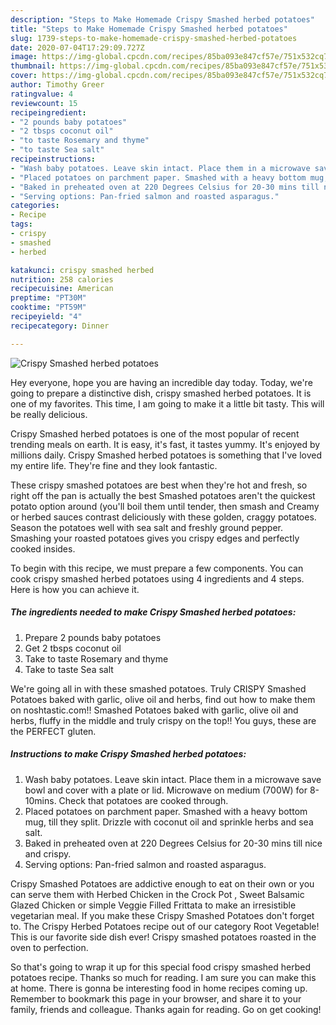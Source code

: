 ```yaml
---
description: "Steps to Make Homemade Crispy Smashed herbed potatoes"
title: "Steps to Make Homemade Crispy Smashed herbed potatoes"
slug: 1739-steps-to-make-homemade-crispy-smashed-herbed-potatoes
date: 2020-07-04T17:29:09.727Z
image: https://img-global.cpcdn.com/recipes/85ba093e847cf57e/751x532cq70/crispy-smashed-herbed-potatoes-recipe-main-photo.jpg
thumbnail: https://img-global.cpcdn.com/recipes/85ba093e847cf57e/751x532cq70/crispy-smashed-herbed-potatoes-recipe-main-photo.jpg
cover: https://img-global.cpcdn.com/recipes/85ba093e847cf57e/751x532cq70/crispy-smashed-herbed-potatoes-recipe-main-photo.jpg
author: Timothy Greer
ratingvalue: 4
reviewcount: 15
recipeingredient:
- "2 pounds baby potatoes"
- "2 tbsps coconut oil"
- "to taste Rosemary and thyme"
- "to taste Sea salt"
recipeinstructions:
- "Wash baby potatoes. Leave skin intact. Place them in a microwave save bowl and cover with a plate or lid. Microwave on medium (700W) for 8-10mins. Check that potatoes are cooked through."
- "Placed potatoes on parchment paper. Smashed with a heavy bottom mug, till they split. Drizzle with coconut oil and sprinkle herbs and sea salt."
- "Baked in preheated oven at 220 Degrees Celsius for 20-30 mins till nice and crispy."
- "Serving options: Pan-fried salmon and roasted asparagus."
categories:
- Recipe
tags:
- crispy
- smashed
- herbed

katakunci: crispy smashed herbed 
nutrition: 258 calories
recipecuisine: American
preptime: "PT30M"
cooktime: "PT59M"
recipeyield: "4"
recipecategory: Dinner

---
```



![Crispy Smashed herbed potatoes](https://img-global.cpcdn.com/recipes/85ba093e847cf57e/751x532cq70/crispy-smashed-herbed-potatoes-recipe-main-photo.jpg)

Hey everyone, hope you are having an incredible day today. Today, we're going to prepare a distinctive dish, crispy smashed herbed potatoes. It is one of my favorites. This time, I am going to make it a little bit tasty. This will be really delicious.

Crispy Smashed herbed potatoes is one of the most popular of recent trending meals on earth. It is easy, it's fast, it tastes yummy. It's enjoyed by millions daily. Crispy Smashed herbed potatoes is something that I've loved my entire life. They're fine and they look fantastic.

These crispy smashed potatoes are best when they&#39;re hot and fresh, so right off the pan is actually the best Smashed potatoes aren&#39;t the quickest potato option around (you&#39;ll boil them until tender, then smash and Creamy or herbed sauces contrast deliciously with these golden, craggy potatoes. Season the potatoes well with sea salt and freshly ground pepper. Smashing your roasted potatoes gives you crispy edges and perfectly cooked insides.


To begin with this recipe, we must prepare a few components. You can cook crispy smashed herbed potatoes using 4 ingredients and 4 steps. Here is how you can achieve it.

<!--inarticleads1-->

##### The ingredients needed to make Crispy Smashed herbed potatoes:

1. Prepare 2 pounds baby potatoes
1. Get 2 tbsps coconut oil
1. Take to taste Rosemary and thyme
1. Take to taste Sea salt


We&#39;re going all in with these smashed potatoes. Truly CRISPY Smashed Potatoes baked with garlic, olive oil and herbs, find out how to make them on noshtastic.com!! Smashed Potatoes baked with garlic, olive oil and herbs, fluffy in the middle and truly crispy on the top!! You guys, these are the PERFECT gluten. 

<!--inarticleads2-->

##### Instructions to make Crispy Smashed herbed potatoes:

1. Wash baby potatoes. Leave skin intact. Place them in a microwave save bowl and cover with a plate or lid. Microwave on medium (700W) for 8-10mins. Check that potatoes are cooked through.
1. Placed potatoes on parchment paper. Smashed with a heavy bottom mug, till they split. Drizzle with coconut oil and sprinkle herbs and sea salt.
1. Baked in preheated oven at 220 Degrees Celsius for 20-30 mins till nice and crispy.
1. Serving options: Pan-fried salmon and roasted asparagus.


Crispy Smashed Potatoes are addictive enough to eat on their own or you can serve them with Herbed Chicken in the Crock Pot , Sweet Balsamic Glazed Chicken or simple Veggie Filled Frittata to make an irresistible vegetarian meal. If you make these Crispy Smashed Potatoes don&#39;t forget to. The Crispy Herbed Potatoes recipe out of our category Root Vegetable! This is our favorite side dish ever! Crispy smashed potatoes roasted in the oven to perfection. 

So that's going to wrap it up for this special food crispy smashed herbed potatoes recipe. Thanks so much for reading. I am sure you can make this at home. There is gonna be interesting food in home recipes coming up. Remember to bookmark this page in your browser, and share it to your family, friends and colleague. Thanks again for reading. Go on get cooking!
